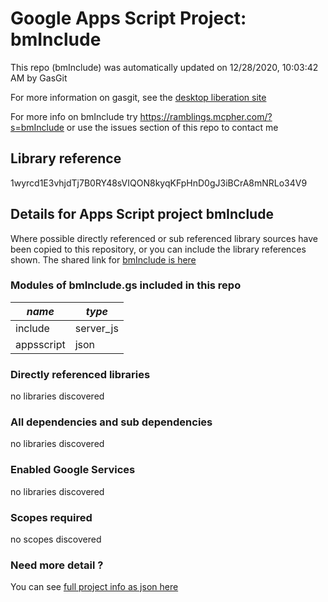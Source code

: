 # Google Apps Script Project: bmInclude
This repo (bmInclude) was automatically updated on 12/28/2020, 10:03:42 AM by GasGit

For more information on gasgit, see the [desktop liberation site](https://ramblings.mcpher.com/drive-sdk-and-github/migrategasgit/ "desktop liberation")

For more info on bmInclude try https://ramblings.mcpher.com/?s=bmInclude or use the issues section of this repo to contact me
## Library reference
1wyrcd1E3vhjdTj7B0RY48sVIQON8kyqKFpHnD0gJ3iBCrA8mNRLo34V9


## Details for Apps Script project bmInclude
Where possible directly referenced or sub referenced library sources have been copied to this repository, or you can include the library references shown. 
The shared link for [bmInclude is here](https://script.google.com/d/1wyrcd1E3vhjdTj7B0RY48sVIQON8kyqKFpHnD0gJ3iBCrA8mNRLo34V9/edit?usp=sharing "open in the GAS IDE")

### Modules of bmInclude.gs included in this repo
*name*|*type*
--- | --- 
include| server_js
appsscript| json
### Directly referenced libraries
no libraries discovered
### All dependencies and sub dependencies
no libraries discovered
### Enabled Google Services
no libraries discovered
### Scopes required
no scopes discovered
### Need more detail ?
You can see [full project info as json here](info.json)
